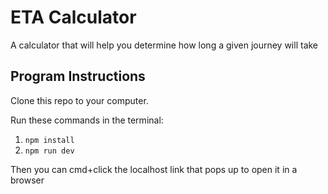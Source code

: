 # ETA Calculator
A calculator that will help you determine how long a given journey will take

## Program Instructions
Clone this repo to your computer.

Run these commands in the terminal:

1. ```npm install```
2. ```npm run dev```

Then you can cmd+click the localhost link that pops up to open it in a browser
